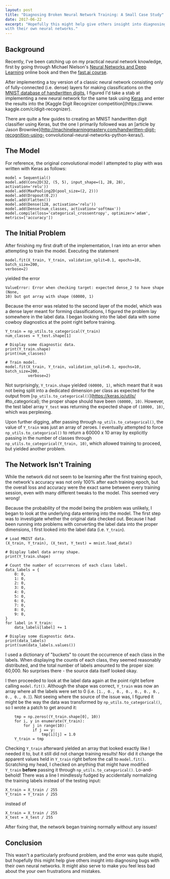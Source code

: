 ```yaml
---
layout: post
title: "Diagnosing Broken Neural Network Training: A Small Case Study"
date: 2017-06-22
excerpt: "Hopefully this might help give others insight into diagnosing bugs
with their own neural networks."
---
```


## Background

Recently, I've been catching up on my practical neural network knowledge, first
by going through Michael Nielson's [Neural Networks and Deep Learning](
http://neuralnetworksanddeeplearning.com/) online book and then the [fast.ai
course](http://course.fast.ai/).

After implementing a toy version of a
classic neural network consisting only of fully-connected (i.e. dense) layers
for making classifications on the [MNIST database of handwritten digits](
http://yann.lecun.com/exdb/mnist/), I figured I'd take a stab at implementing
a new neural network for the same task using [Keras](https://keras.io/) and
enter the results into the [Kaggle Digit Recognizer competition](https://www.
kaggle.com/c/digit-recognizer).

There are quite a few guides to creating an MNIST handwritten digit classifier
using Keras, but the one I primarily followed was an [article by Jason
Brownlee](http://machinelearningmastery.com/handwritten-digit-recognition-using-
convolutional-neural-networks-python-keras/).

## The Model
For reference, the original convolutional model I attempted to play with was
written with Keras as follows:

```
model = Sequential()
model.add(Conv2D(32, (5, 5), input_shape=(1, 28, 28), activation='relu'))
model.add(MaxPooling2D(pool_size=(2, 2)))
model.add(Dropout(0.2))
model.add(Flatten())
model.add(Dense(128, activation='relu'))
model.add(Dense(num_classes, activation='softmax'))
model.compile(loss='categorical_crossentropy', optimizer='adam', metrics=['accuracy'])
```

## The Initial Problem

After finishing my first draft of the implementation, I ran into an error when
attempting to train the model. Executing the statement
```
model.fit(X_train, Y_train, validation_split=0.1, epochs=10, batch_size=200,
verbose=2)
```
yielded the error
```
ValueError: Error when checking target: expected dense_2 to have shape (None,
10) but got array with shape (60000, 1)
```

Because the error was related to the second layer of the model, which was a
dense layer meant for forming classifications, I figured the problem lay
somewhere in the label data. I began looking into the label data with some
cowboy diagnostics at the point right before training.

```
Y_train = np_utils.to_categorical(Y_train)
num_classes = Y_test.shape[1]

# Display some diagnostic data.
print(Y_train.shape)
print(num_classes)

# Train model.
model.fit(X_train, Y_train, validation_split=0.1, epochs=10, batch_size=200,
          verbose=2)
```

Not surprisingly, `Y_train.shape` yielded `(60000, 1)`, which meant that it was
not being split into a dedicated dimension per class as expected for the output
from [`np_utils.to_categorical()`](https://keras.io/utils/
#to_categorical); the proper shape should have been `(60000, 10)`. However, the
test label array `Y_test` was returning the expected shape of `(10000, 10)`,
which was perplexing.

Upon further digging, after passing through `np_utils.to_categorical()`, the
value of `Y_train` was just an array of zeroes. I eventually attempted to force
`np_utils.to_categorical()` to return a 60000 x 10 array by explicitly passing
in the number of classes through `np_utils.to_categorical(Y_train, 10)`, which
allowed training to proceed, but yielded another problem.

## The Network Isn't Training

While the network did not seem to be learning after the first training epoch,
the network's accuracy was not only 100% after each training epoch, but the
overall loss and accuracy were the exact same between every training session,
even with many different tweaks to the model. This seemed very wrong!

Because the probability of the model being the problem was unlikely, I began to
look at the underlying data entering into the model. The first step was
to investigate whether the original data checked out. Because I had been running
into problems with converting the label data into the proper dimensions, I first
looked into the label data (i.e. `Y_train`).

```
# Load MNIST data.
(X_train, Y_train), (X_test, Y_test) = mnist.load_data()

# Display label data array shape.
print(Y_train.shape)

# Count the number of occurrences of each class label.
data_labels = {
    0: 0,
    1: 0,
    2: 0,
    3: 0,
    4: 0,
    5: 0,
    6: 0,
    7: 0,
    8: 0,
    9: 0,
}
for label in Y_train:
    data_labels[label] += 1

# Display some diagnostic data.
print(data_labels)
print(sum(data_labels.values())
```

I used a dictionary of "buckets" to count the occurrence of each class in the
labels. When displaying the counts of each class, they seemed reasonably
distributed, and the total number of labels amounted to the proper size: 60,000.
No surprises there - the source data itself looked okay.

I then proceeded to look at the label data again at the point right before
calling `model.fit()`. Although the shape was correct, `Y_train` was now an
array where all the labels were set to 0 (i.e. `[1., 0., 0., 0., 0., 0., 0., 0.,
0., 0.]`). Not seeing where the source of the issue was, I figured it might be
the way the data was transformed by `np_utils.to_categorical()`, so I wrote a
patch to get around it:

```
    tmp = np.zeros((Y_train.shape[0], 10))
    for i, y in enumerate(Y_train):
        for j in range(10):
            if j == y:
                tmp[i][j] = 1.0
    Y_train = tmp
```

Checking `Y_train` afterward yielded an array that looked exactly like I needed
it to, but it still did not change training results! Nor did it change the
apparent values held in `Y_train` right before the call to `model.fit()`.
Scratching my head, I checked on anything that might have modified `Y_train`
**before** passing it through `np_utils.to_categorical()`. Lo-and-behold! There
was a line I mindlessly fudged by accidentally normalizing the training labels
instead of the testing input:

```
X_train = X_train / 255
Y_train = Y_train / 255
```
instead of
```
X_train = X_train / 255
X_test = X_test / 255
```

After fixing that, the network began training normally without any issues!

## Conclusion

This wasn't a particularly profound problem, and the error was quite stupid,
but hopefully this might help give others insight into diagnosing bugs
with their own neural networks. It might also serve to make you feel less bad
about the your own frustrations and mistakes.

